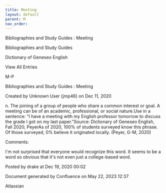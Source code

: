 ```yaml
---
title: Meeting
layout: default
parent: M
nav_order:
---
```


Bibliographies and Study Guides : Meeting

Bibliographies and Study Guides

Dictionary of Geneseo English

View All Entries

M-P

Bibliographies and Study Guides : Meeting

Created by  Unknown User (jmp46) on Dec 11, 2020

n. The joining of a group of people who share a common interest or goal. A meeting can be of an academic, professional, or social nature.Use in a sentence: “I have a meeting with my English professor tomorrow to discuss the grade I got on my last paper.”Source: Dictionary of Geneseo English, Fall 2020, PeyerAs of 2020, 100% of students surveyed know this phrase. Of those surveyed, 0% believe it originated locally. (Peyer, G-M, 2020) 

Comments:

I'm not surprised that everyone would recognize this word. It seems to be a word so obvious that it's not even just a college-based word.

Posted by drake at Dec 19, 2020 00:02

Document generated by Confluence on May 22, 2023 12:37

Atlassian
